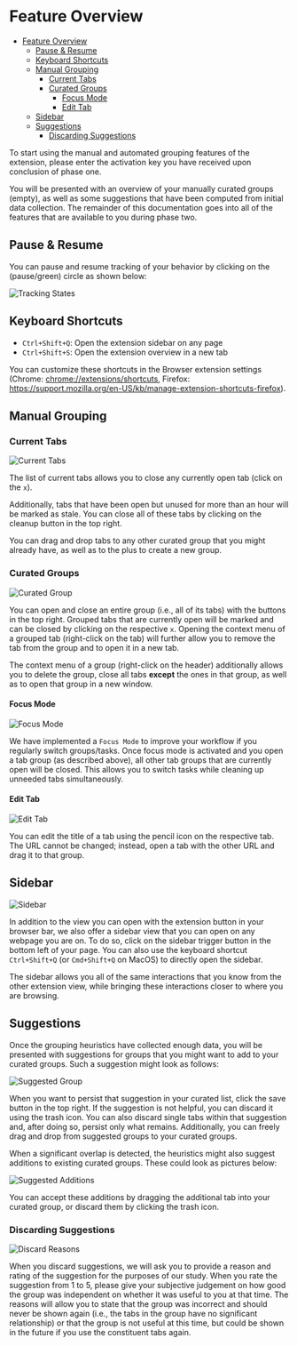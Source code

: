 # Feature Overview

- [Feature Overview](#feature-overview)
  - [Pause & Resume](#pause--resume)
  - [Keyboard Shortcuts](#keyboard-shortcuts)
  - [Manual Grouping](#manual-grouping)
    - [Current Tabs](#current-tabs)
    - [Curated Groups](#curated-groups)
      - [Focus Mode](#focus-mode)
      - [Edit Tab](#edit-tab)
  - [Sidebar](#sidebar)
  - [Suggestions](#suggestions)
    - [Discarding Suggestions](#discarding-suggestions)

To start using the manual and automated grouping features of the extension, please enter the activation key you have received upon conclusion of phase one.

You will be presented with an overview of your manually curated groups (empty), as well as some suggestions that have been computed from initial data collection. The remainder of this documentation goes into all of the features that are available to you during phase two.

## Pause & Resume

You can pause and resume tracking of your behavior by clicking on the (pause/green) circle as shown below:

![Tracking States](tracking_states.png)

## Keyboard Shortcuts

- `Ctrl+Shift+Q`: Open the extension sidebar on any page
- `Ctrl+Shift+S`: Open the extension overview in a new tab

You can customize these shortcuts in the Browser extension settings (Chrome: <chrome://extensions/shortcuts>, Firefox: <https://support.mozilla.org/en-US/kb/manage-extension-shortcuts-firefox>).

## Manual Grouping

### Current Tabs

![Current Tabs](current_tabs.png)

The list of current tabs allows you to close any currently open tab (click on the `x`).

Additionally, tabs that have been open but unused for more than an hour will be marked as stale. You can close all of these tabs by clicking on the cleanup button in the top right.

You can drag and drop tabs to any other curated group that you might already have, as well as to the plus to create a new group.

### Curated Groups

![Curated Group](curated_group.png)

You can open and close an entire group (i.e., all of its tabs) with the buttons in the top right. Grouped tabs that are currently open will be marked and can be closed by clicking on the respective `x`. Opening the context menu of a grouped tab (right-click on the tab) will further allow you to remove the tab from the group and to open it in a new tab.

The context menu of a group (right-click on the header) additionally allows you to delete the group, close all tabs **except** the ones in that group, as well as to open that group in a new window.

#### Focus Mode

![Focus Mode](focus_mode.png)

We have implemented a `Focus Mode` to improve your workflow if you regularly switch groups/tasks. Once focus mode is activated and you open a tab group (as described above), all other tab groups that are currently open will be closed. This allows you to switch tasks while cleaning up unneeded tabs simultaneously.

#### Edit Tab

![Edit Tab](edit_tab.png)

You can edit the title of a tab using the pencil icon on the respective tab. The URL cannot be changed; instead, open a tab with the other URL and drag it to that group.

## Sidebar

![Sidebar](sidebar.png)

In addition to the view you can open with the extension button in your browser bar, we also offer a sidebar view that you can open on any webpage you are on. To do so, click on the sidebar trigger button in the bottom left of your page. You can also use the keyboard shortcut `Ctrl+Shift+Q` (or `Cmd+Shift+Q` on MacOS) to directly open the sidebar.

The sidebar allows you all of the same interactions that you know from the other extension view, while bringing these interactions closer to where you are browsing.

## Suggestions

Once the grouping heuristics have collected enough data, you will be presented with suggestions for groups that you might want to add to your curated groups. Such a suggestion might look as follows:

![Suggested Group](suggested_group.png)

When you want to persist that suggestion in your curated list, click the save button in the top right. If the suggestion is not helpful, you can discard it using the trash icon. You can also discard single tabs within that suggestion and, after doing so, persist only what remains. Additionally, you can freely drag and drop from suggested groups to your curated groups.

When a significant overlap is detected, the heuristics might also suggest additions to existing curated groups. These could look as pictures below:

![Suggested Additions](additions.png)

You can accept these additions by dragging the additional tab into your curated group, or discard them by clicking the trash icon.

### Discarding Suggestions

![Discard Reasons](discard_reasons.png)

When you discard suggestions, we will ask you to provide a reason and rating of the suggestion for the purposes of our study. When you rate the suggestion from 1 to 5, please give your subjective judgement on how good the group was independent on whether it was useful to you at that time. The reasons will allow you to state that the group was incorrect and should never be shown again (i.e., the tabs in the group have no significant relationship) or that the group is not useful at this time, but could be shown in the future if you use the constituent tabs again.

